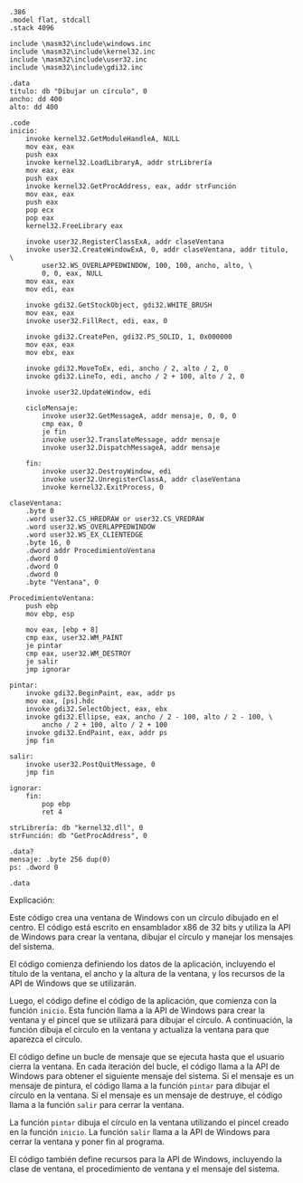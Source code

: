 ```assembly
.386
.model flat, stdcall
.stack 4096

include \masm32\include\windows.inc
include \masm32\include\kernel32.inc
include \masm32\include\user32.inc
include \masm32\include\gdi32.inc

.data
titulo: db "Dibujar un círculo", 0
ancho: dd 400
alto: dd 400

.code
inicio:
    invoke kernel32.GetModuleHandleA, NULL
    mov eax, eax
    push eax
    invoke kernel32.LoadLibraryA, addr strLibrería
    mov eax, eax
    push eax
    invoke kernel32.GetProcAddress, eax, addr strFunción
    mov eax, eax
    push eax
    pop ecx
    pop eax
    kernel32.FreeLibrary eax

    invoke user32.RegisterClassExA, addr claseVentana
    invoke user32.CreateWindowExA, 0, addr claseVentana, addr titulo, \
        user32.WS_OVERLAPPEDWINDOW, 100, 100, ancho, alto, \
        0, 0, eax, NULL
    mov eax, eax
    mov edi, eax

    invoke gdi32.GetStockObject, gdi32.WHITE_BRUSH
    mov eax, eax
    invoke user32.FillRect, edi, eax, 0

    invoke gdi32.CreatePen, gdi32.PS_SOLID, 1, 0x000000
    mov eax, eax
    mov ebx, eax

    invoke gdi32.MoveToEx, edi, ancho / 2, alto / 2, 0
    invoke gdi32.LineTo, edi, ancho / 2 + 100, alto / 2, 0

    invoke user32.UpdateWindow, edi

    cicloMensaje:
        invoke user32.GetMessageA, addr mensaje, 0, 0, 0
        cmp eax, 0
        je fin
        invoke user32.TranslateMessage, addr mensaje
        invoke user32.DispatchMessageA, addr mensaje

    fin:
        invoke user32.DestroyWindow, edi
        invoke user32.UnregisterClassA, addr claseVentana
        invoke kernel32.ExitProcess, 0

claseVentana:
    .byte 0
    .word user32.CS_HREDRAW or user32.CS_VREDRAW
    .word user32.WS_OVERLAPPEDWINDOW
    .word user32.WS_EX_CLIENTEDGE
    .byte 16, 0
    .dword addr ProcedimientoVentana
    .dword 0
    .dword 0
    .dword 0
    .byte "Ventana", 0

ProcedimientoVentana:
    push ebp
    mov ebp, esp

    mov eax, [ebp + 8]
    cmp eax, user32.WM_PAINT
    je pintar
    cmp eax, user32.WM_DESTROY
    je salir
    jmp ignorar

pintar:
    invoke gdi32.BeginPaint, eax, addr ps
    mov eax, [ps].hdc
    invoke gdi32.SelectObject, eax, ebx
    invoke gdi32.Ellipse, eax, ancho / 2 - 100, alto / 2 - 100, \
        ancho / 2 + 100, alto / 2 + 100
    invoke gdi32.EndPaint, eax, addr ps
    jmp fin

salir:
    invoke user32.PostQuitMessage, 0
    jmp fin

ignorar:
    fin:
        pop ebp
        ret 4

strLibrería: db "kernel32.dll", 0
strFunción: db "GetProcAddress", 0

.data?
mensaje: .byte 256 dup(0)
ps: .dword 0

.data
```

Explicación:

Este código crea una ventana de Windows con un círculo dibujado en el centro. El código está escrito en ensamblador x86 de 32 bits y utiliza la API de Windows para crear la ventana, dibujar el círculo y manejar los mensajes del sistema.

El código comienza definiendo los datos de la aplicación, incluyendo el título de la ventana, el ancho y la altura de la ventana, y los recursos de la API de Windows que se utilizarán.

Luego, el código define el código de la aplicación, que comienza con la función `inicio`. Esta función llama a la API de Windows para crear la ventana y el pincel que se utilizará para dibujar el círculo. A continuación, la función dibuja el círculo en la ventana y actualiza la ventana para que aparezca el círculo.

El código define un bucle de mensaje que se ejecuta hasta que el usuario cierra la ventana. En cada iteración del bucle, el código llama a la API de Windows para obtener el siguiente mensaje del sistema. Si el mensaje es un mensaje de pintura, el código llama a la función `pintar` para dibujar el círculo en la ventana. Si el mensaje es un mensaje de destruye, el código llama a la función `salir` para cerrar la ventana.

La función `pintar` dibuja el círculo en la ventana utilizando el pincel creado en la función `inicio`. La función `salir` llama a la API de Windows para cerrar la ventana y poner fin al programa.

El código también define recursos para la API de Windows, incluyendo la clase de ventana, el procedimiento de ventana y el mensaje del sistema.